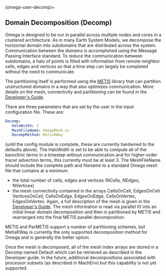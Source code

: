 <!--
© 2025. Triad National Security, LLC. All rights reserved.
This program was produced under U.S. Government contract 89233218CNA000001 for Los Alamos National Laboratory (LANL), which is operated by Triad National Security, LLC for the U.S. Department of Energy/National Nuclear Security Administration. All rights in the program are reserved by Triad National Security, LLC, and the U.S. Department of Energy/National Nuclear Security Administration. The Government is granted for itself and others acting on its behalf a nonexclusive, paid-up, irrevocable worldwide license in this material to reproduce, prepare. derivative works, distribute copies to the public, perform publicly and display publicly, and to permit others to do so.
-->

(omega-user-decomp)=

## Domain Decomposition (Decomp)

Omega is designed to be run in parallel across multiple nodes and cores
in a clustered architecture. As in many Earth System Models, we decompose
the horizontal domain into subdomains that are distributed across the
system. Communication between the domains is accomplished using the
Message Passing Interface standard. To reduce the communication between
subdomains, a halo of points is filled with information from remote neighbor
cells, edges and vertices so that a time step can largely be completed
without the need to communicate.

The partitioning itself is performed using the
[METIS](http://glaros.dtc.umn.edu/gkhome/metis/metis/overview) library that
can partition unstructured domains in a way that also optimizes communication.
More details on the mesh, connectivity and partitioning can be found in
the [Developer's Guide](#omega-dev-decomp).

There are three parameters that are set by the user in the input configuration
file. These are:
```yaml
Decomp:
   HaloWidth: 3
   MeshFileName: OmegaMesh.nc
   DecompMethod: MetisKWay
```
(until the config module is complete, these are currently hardwired to
the defaults above). The HaloWidth is set to be able to compute all of the
baroclinic terms in a timestep without communication and for higher-order
tracer advection terms, this currently must be at least 3. The MeshFileName
should include the complete path and filename to a standard Omega mesh file
that contains at a minimum
  - the total number of cells, edges and vertices (NCells, NEdges, NVertices)
  - the mesh connectivity contained in the arrays CellsOnCell, EdgesOnCell
    VerticesOnCell, CellsOnEdge, EdgesOnEdge, CellsOnVertex, EdgesOnVertex.
Again, a full description of the mesh is given in the
[Developer's Guide](#omega-dev-decomp).
The mesh information is read via parallel IO into an initial linear domain
decomposition and then is partitioned by METIS and rearranged into the
final METIS parallel decomposition.

METIS and ParMETIS support a number of partitioning schemes, but MetisKWay
is currently the only supported decomposition method for Omega and is
generally the better option.

Once the mesh is decomposed, all of the mesh index arrays are stored in
a Decomp named Default which can be retrieved as described in the
Developer guide. In the future, additional decompositions associated
with processor subsets (as described in MachEnv) but this capability is
not yet supported.
